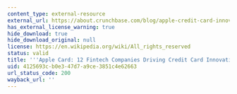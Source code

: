 ```yaml
---
content_type: external-resource
external_url: https://about.crunchbase.com/blog/apple-credit-card-innovation/
has_external_license_warning: true
hide_download: true
hide_download_original: null
license: https://en.wikipedia.org/wiki/All_rights_reserved
status: valid
title: '''Apple Card: 12 Fintech Companies Driving Credit Card Innovation'
uid: 4125693c-b0e3-47d7-a9ce-3851c4e62663
url_status_code: 200
wayback_url: ''
---
```

